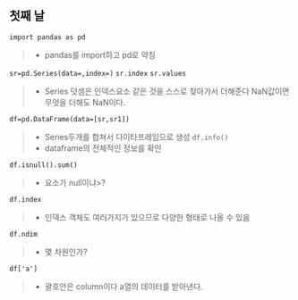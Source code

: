 ## 첫째 날

```import pandas as pd```
> * pandas를 import하고 pd로 약칭

```sr=pd.Series(data=,index=)```
```sr.index```
```sr.values```
> * Series 덧셈은 인덱스요소 같은 것을 스스로 찾아가서 더해준다 NaN값이면 무엇을 더해도 NaN이다.
> 
```df=pd.DataFrame(data=[sr,sr1])```
> * Series두개를 합쳐서 다이타프레임으로 생성
```df.info()```
> * dataframe의 전체적인 정보를 확인

```df.isnull().sum()```
> * 요소가 null이냐>?

```df.index```
> * 인덱스 객체도 여러가지가 있으므로 다양한 형태로 나올 수 있음

```df.ndim```
> * 몇 차원인가?

```df['a']```
> * 괄호안은 column이다 a열의 데이터를 받아낸다.
